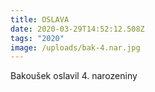 ```yaml
---
title: OSLAVA
date: 2020-03-29T14:52:12.508Z
tags: "2020"
image: /uploads/bak-4.nar.jpg
---
```

Bakoušek oslavil 4. narozeniny